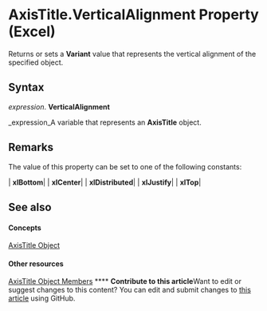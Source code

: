 
# AxisTitle.VerticalAlignment Property (Excel)

Returns or sets a  **Variant** value that represents the vertical alignment of the specified object.


## Syntax

 _expression_. **VerticalAlignment**

 _expression_A variable that represents an  **AxisTitle** object.


## Remarks

The value of this property can be set to one of the following constants:



| **xlBottom**|
| **xlCenter**|
| **xlDistributed**|
| **xlJustify**|
| **xlTop**|

## See also


#### Concepts


 [AxisTitle Object](563d3ba5-aa77-b6fc-236a-7838d75eaa53.md)
#### Other resources


 [AxisTitle Object Members](84970b5a-91a1-b785-5632-97a0de4410f2.md)
****   **Contribute to this article**Want to edit or suggest changes to this content? You can edit and submit changes to  [this article](https://github.com/jhershey00/VBA_Excel_Test/OpenXMLCon/articles/94029fff-1b1b-bfc0-9645-ab36519aefb0.md) using GitHub.


